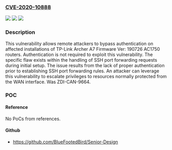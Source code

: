 ### [CVE-2020-10888](https://cve.mitre.org/cgi-bin/cvename.cgi?name=CVE-2020-10888)
![](https://img.shields.io/static/v1?label=Product&message=Archer%20A7&color=blue)
![](https://img.shields.io/static/v1?label=Version&message=n%2Fa&color=blue)
![](https://img.shields.io/static/v1?label=Vulnerability&message=CWE-287%3A%20Improper%20Authentication&color=brighgreen)

### Description

This vulnerability allows remote attackers to bypass authentication on affected installations of TP-Link Archer A7 Firmware Ver: 190726 AC1750 routers. Authentication is not required to exploit this vulnerability. The specific flaw exists within the handling of SSH port forwarding requests during initial setup. The issue results from the lack of proper authentication prior to establishing SSH port forwarding rules. An attacker can leverage this vulnerability to escalate privileges to resources normally protected from the WAN interface. Was ZDI-CAN-9664.

### POC

#### Reference
No PoCs from references.

#### Github
- https://github.com/BlueFootedBird/Senior-Design

